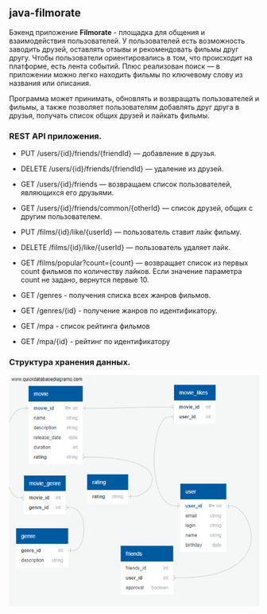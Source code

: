 ## java-filmorate
Бэкенд приложение **Filmorate** - площадка для общения и взаимодействия пользователей. У пользователей есть возможность заводить друзей, оставлять отзывы и рекомендовать фильмы друг другу. Чтобы пользователи ориентировались в том, что происходит на платформе, есть лента событий. Плюс реализован поиск — в приложении можно легко находить фильмы по ключевому слову из названия или описания.

Программа может принимать, обновлять и возвращать пользователей и фильмы, а также позволяет пользователям добавлять друг друга в друзья, получать список общих друзей и лайкать фильмы.

### REST API приложения.

* PUT /users/{id}/friends/{friendId} — добавление в друзья.
* DELETE /users/{id}/friends/{friendId} — удаление из друзей.
* GET /users/{id}/friends — возвращаем список пользователей, являющихся его друзьями.
* GET /users/{id}/friends/common/{otherId} — список друзей, общих с другим пользователем.


* PUT /films/{id}/like/{userId} — пользователь ставит лайк фильму.
* DELETE /films/{id}/like/{userId} — пользователь удаляет лайк.
* GET /films/popular?count={count} — возвращает список из первых count фильмов по количеству лайков. Если значение параметра count не задано, вернутся первые 10.


* GET /genres - получения списка всех жанров фильмов.
* GET /genres/{id} - получение жанров по идентификатору.


* GET /mpa - список рейтинга фильмов
* GET /mpa/{id} - рейтинг по идентификатору

### Структура хранения данных.

![img.png](img.png)
